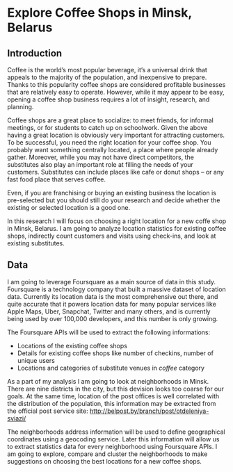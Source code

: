 # Explore Coffee Shops in Minsk, Belarus

## Introduction

Coffee is the world’s most popular beverage, it’s a universal drink that appeals to the majority of the population, and inexpensive to prepare. Thanks to this popularity coffee shops are considered profitable businesses that are relatively easy to operate. However, while it may appear to be easy, opening a coffee shop business requires a lot of insight, research, and planning. 

Coffee shops are a great place to socialize: to meet friends, for informal meetings, or for students to catch up on schoolwork. Given the above having a great location is obviously very important for attracting customers. To be successful, you need the right location for your coffee shop. You probably want something centrally located, a place where people already gather. Moreover, while you may not have direct competitors, the substitutes also play an important role at filling the needs of your customers. Substitutes can include places like cafe or donut shops – or any fast food place that serves coffee.

Even, if you are franchising or buying an existing business the location is pre-selected but you should still do your research and decide whether the existing or selected location is a good one.

In this research I will focus on choosing a right location for a new coffe shop in Minsk, Belarus. I am going to analyze location statistics for existing coffee shops, indirectly count customers and visits using check-ins, and look at existing substitutes. 

## Data

I am going to leverage Foursquare as a main source of data in this study. Foursquare is a technology company that built a massive dataset of location data. Currently its location data is the most comprehensive out there, and quite accurate that it powers location data for many popular services like Apple Maps, Uber, Snapchat, Twitter and many others, and is currently being used by over 100,000 developers, and this number is only growing.

The Foursquare APIs will be used to extract the following informations:
* Locations of the existing coffee shops
* Details for existing coffee shops like number of checkins, number of unique users
* Locations and categories of substitute venues in *coffee* category

As a part of my analysis I am going to look at neighborhoods in Minsk. There are nine districts in the city, but this devision looks too coarse for our goals. At the same time, location of the post offices is well correlated with the distribution of the population, this information may be extracted from the official post service site: http://belpost.by/branch/post/otdeleniya-sviazi/

The neighborhoods address information will be used to define geographical coordinates using a geocoding service. Later this information will allow us to extract statistics data for every neighborhood using Foursquare APIs. I am going to explore, compare and cluster the neighborhoods to make suggestions on choosing the best locations for a new coffee shops.
